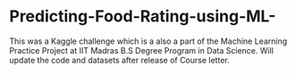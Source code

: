 # Predicting-Food-Rating-using-ML-

This was a Kaggle challenge which is a also a part of the Machine Learning Practice Project at IIT Madras B.S Degree Program in Data Science. 
Will update the code  and datasets after release of Course letter. 
